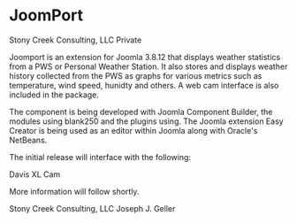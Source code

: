 # JoomPort
Stony Creek Consulting, LLC Private

Joomport is an extension for Joomla 3.8.12 that displays weather statistics from a PWS or Personal Weather Station. It also stores and displays weather history collected from the PWS as graphs for various metrics such as temperature, wind speed, hunidty and others. A web cam interface is also included in the package. 

The component is being developed with Joomla Component Builder, the modules using blank250 and the plugins using. The Joomla extension Easy Creator is being used as an editor within Joomla along with Oracle's NetBeans.

The initial release will interface with the following:

Davis
XL Cam

More information will follow shortly.

Stony Creek Consulting, LLC
Joseph J. Geller
